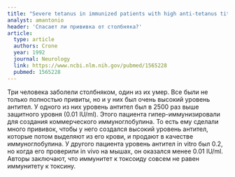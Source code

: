 ```yaml
---
title: "Severe tetanus in immunized patients with high anti-tetanus titers"
analyst: amantonio
header: 'Спасает ли прививка от столбняка?'
article:
  type: article
  authors: Crone
  year: 1992
  journal: Neurology
  link: https://www.ncbi.nlm.nih.gov/pubmed/1565228
  pubmed: 1565228
---
```


Три человека заболели столбняком, один из их умер. Все были не только полностью привиты, но и у них был очень высокий уровень антител. У одного из них уровень антител был в 2500 раз выше защитного уровня (0.01 IU/ml). Этого пациента гипер-иммунизировали для создания коммерческого иммуноглобулина. То есть ему сделали много прививок, чтобы у него создался высокий уровень антител, которые потом выделяют из его крови, и продают в качестве иммуноглобулина.
У другого пациента уровень антител in vitro был 0.2, но когда его проверили in vivo на мышах, он оказался менее 0.01 IU/ml. Авторы заключают, что иммунитет к токсоиду совсем не равен иммунитету к токсину.
